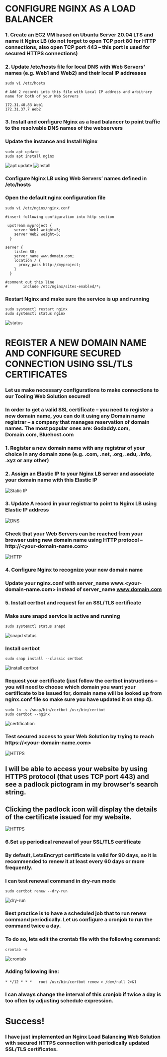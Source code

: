 # CONFIGURE NGINX AS A LOAD BALANCER

### 1. Create an EC2 VM based on Ubuntu Server 20.04 LTS and name it Nginx LB (do not forget to open TCP port 80 for HTTP connections, also open TCP port 443 – this port is used for secured HTTPS connections)
### 2. Update /etc/hosts file for local DNS with Web Servers’ names (e.g. Web1 and Web2) and their local IP addresses

`sudo vi /etc/hosts`

```
# Add 2 records into this file with Local IP address and arbitrary name for both of your Web Servers

172.31.40.83 Web1
172.31.37.7 Web2
```

### 3. Install and configure Nginx as a load balancer to point traffic to the resolvable DNS names of the webservers

### Update the instance and Install Nginx

```
sudo apt update
sudo apt install nginx
```

![apt update](./images/apt-update.png)
![install](./images/install-nginx.png)

### Configure Nginx LB using Web Servers’ names defined in /etc/hosts

### Open the default nginx configuration file

`sudo vi /etc/nginx/nginx.conf`

```
#insert following configuration into http section

 upstream myproject {
    server Web1 weight=5;
    server Web2 weight=5;
  }

server {
    listen 80;
    server_name www.domain.com;
    location / {
      proxy_pass http://myproject;
    }
  }

#comment out this line
#       include /etc/nginx/sites-enabled/*;
```

### Restart Nginx and make sure the service is up and running

```
sudo systemctl restart nginx
sudo systemctl status nginx
```

![status](./images/nginx-running.png)

# REGISTER A NEW DOMAIN NAME AND CONFIGURE SECURED CONNECTION USING SSL/TLS CERTIFICATES

### Let us make necessary configurations to make connections to our Tooling Web Solution secured!

### In order to get a valid SSL certificate – you need to register a new domain name, you can do it using any Domain name registrar – a company that manages reservation of domain names. The most popular ones are: Godaddy.com, Domain.com, Bluehost.com

### 1. Register a new domain name with any registrar of your choice in any domain zone (e.g. .com, .net, .org, .edu, .info, .xyz or any other)

### 2. Assign an Elastic IP to your Nginx LB server and associate your domain name with this Elastic IP

![Static IP](./images/elastic-IP.png)

### 3. Update A record in your registrar to point to Nginx LB using Elastic IP address

![DNS](./images/dns.png)
### Check that your Web Servers can be reached from your browser using new domain name using HTTP protocol – http://<your-domain-name.com>

![HTTP](./images/http-souza.png)

### 4. Configure Nginx to recognize your new domain name

### Update your nginx.conf with server_name www.<your-domain-name.com> instead of server_name www.domain.com

### 5. Install certbot and request for an SSL/TLS certificate

### Make sure snapd service is active and running

`sudo systemctl status snapd`

![snapd status](./images/running.png)

### Install certbot

`sudo snap install --classic certbot`

![install certbot](./images/certbot.png)

### Request your certificate (just follow the certbot instructions – you will need to choose which domain you want your certificate to be issued for, domain name will be looked up from nginx.conf file so make sure you have updated it on step 4).

```
sudo ln -s /snap/bin/certbot /usr/bin/certbot
sudo certbot --nginx
```
![certification](./images/cert-success.png)

### Test secured access to your Web Solution by trying to reach https://<your-domain-name.com>

![HTTPS](./images/https-thesouza.png)

## I will be able to access your website by using HTTPS protocol (that uses TCP port 443) and see a padlock pictogram in my browser’s search string.

## Clicking the padlock icon will display the details of the certificate issued for my website.   

![HTTPS](./images/cert-valid.png)

### 6.Set up periodical renewal of your SSL/TLS certificate

### By default, LetsEncrypt certificate is valid for 90 days, so it is recommended to renew it at least every 60 days or more frequently.

### I can test renewal command in dry-run mode

`sudo certbot renew --dry-run`

![dry-run](./images/dry-run.png)

### Best practice is to have a scheduled job that to run renew command periodically. Let us configure a cronjob to run the command twice a day.

### To do so, lets edit the crontab file with the following command:

`crontab -e`

![crontab](./images/crontab.png)

### Adding following line:

`* */12 * * *   root /usr/bin/certbot renew > /dev/null 2>&1`

### I can always change the interval of this cronjob if twice a day is too often by adjusting schedule expression.

# Success!

### I have just implemented an Nginx Load Balancing Web Solution with secured HTTPS connection with periodically updated SSL/TLS certificates.



